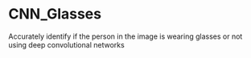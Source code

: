 # CNN_Glasses
Accurately identify if the person in the image is wearing glasses or not using deep convolutional networks
